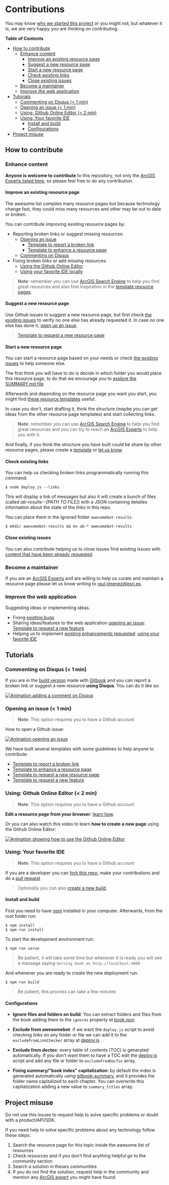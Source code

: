 # Contributions

You may know [why we started this project](about/README.md) or you might not, but whatever it is, we are very happy you are thinking on contributing.

<!-- START doctoc generated TOC please keep comment here to allow auto update -->
<!-- DON'T EDIT THIS SECTION, INSTEAD RE-RUN doctoc TO UPDATE -->
**Table of Contents**

- [How to contribute](#how-to-contribute)
  - [Enhance content](#enhance-content)
    - [Improve an existing resource page](#improve-an-existing-resource-page)
    - [Suggest a new resource page](#suggest-a-new-resource-page)
    - [Start a new resource page](#start-a-new-resource-page)
    - [Check existing links](#check-existing-links)
    - [Close existing issues](#close-existing-issues)
  - [Become a maintainer](#become-a-maintainer)
  - [Improve the web application](#improve-the-web-application)
- [Tutorials](#tutorials)
  - [Commenting on Disqus (< 1 min)](#commenting-on-disqus--1-min)
  - [Opening an issue (< 1 min)](#opening-an-issue--1-min)
  - [Using: Github Online Editor (< 2 min)](#using-github-online-editor--2-min)
  - [Using: Your favorite IDE](#using-your-favorite-ide)
    - [Install and build](#install-and-build)
    - [Configurations](#configurations)
- [Project misuse](#project-misuse)

<!-- END doctoc generated TOC please keep comment here to allow auto update -->

## How to contribute

### Enhance content

**Anyone is welcome to contribute** to this repository, not only the [ArcGIS Experts listed here](https://esri-es.github.io/arcgis-experts/), so please feel free to do any contribution.

#### Improve an existing resource page

The awesome list compiles many resource pages but because technology change fast, they could miss many resources and other may be out to date or broken.

You can contribute improving existing resource pages by:

* Reporting broken links or suggest missing resources:
    * [Opening an issue](#opening-an-issue--1-min)
        * [Template to report a broken link](../../issues/new?template=broken-link-report.md)
        * [Template to enhance a resource page](../../issues/new?template=enhance-resource-page.md)
    * [Commenting on Disqus](#commenting-on-disqus--1-min)
* Fixing broken links or add missing resources:
    * [Using the Github Online Editor](#using-github-online-editor--2-min)
    * [Using your favorite IDE locally](#using-your-favorite-ide-locally)

> **Note**: remember you can use [ArcGIS Search Engine](https://esri-es.github.io/arcgis-search/) to help you find great resources and also find inspiration in the [template resource pages](templates/README.md).


#### Suggest a new resource page

Use Github issues to suggest a new resource page, but first check [the existing issues](../../issues?q=is%3Aissue+is%3Aopen+label%3A%22content+needed%22) to verify no one else has already requested it. In case no one else has done it, [open up an issue](#opening-an-issue--1-min).

> [Template to request a new resource page](../../issues/new?template=resource-page-request.md)

#### Start a new resource page

You can start a resource page based on your needs or check [the existing issues](../../issues?q=is%3Aissue+is%3Aopen+label%3A%22content+needed%22) to help someone else.

The first think you will have to do is decide in which folder you would place this resource page, to do that we encourage you to [explore the SUMMARY.md file](./SUMMARY.md).

Afterwards and depending on the resource page you want you start, you might find [these resource templates](./templates/README.md) useful.

In case you don't, start drafting it, think the structure (maybe you can get ideas from the other resource page templates) and start collecting links.

> **Note**: remember  you can use [ArcGIS Search Engine](https://esri-es.github.io/arcgis-search/) to help you find great resources and you can try to reach an [ArcGIS Experts](https://esri-es.github.io/arcgis-experts/) to help you with it.

And finally, if you think the structure you have built could be share by other resource pages, please create a [template](./templates/README.md) or [let us know](../../issues/new)

#### Check existing links

You can help us checking broken links programmatically running this command:

`$ node deploy.js --links`

This will display a link of messages but also it will create a bunch of files (called *ab-results--[PATH TO FILE]*) with a JSON containing detailes information about the state of the links in this repo.

You can place them in the ignored folder `awesomebot-results`.

`$ mkdir awesomebot-results && mv ab-* awesomebot-results`

#### Close existing issues

You can also contribute helping us to close issues find existing issues with [content that have been already requested](../../issues?q=is%3Aissue+is%3Aopen+label%3A%22content+needed%22)

### Become a maintainer

If you are an [ArcGIS Experts](https://esri-es.github.io/arcgis-experts/) and are willing to help us curate and maintain a resource page please let us know writing to raul.jimenez@esri.es.

### Improve the web application

Suggesting ideas or implementing ideas.

* Fixing [existing bugs](../../issues?q=is%3Aissue+is%3Aopen+label%3Abug)
* Sharing ideas/features to the web application [opening an issue](#opening-an-issue--1-min): [Template to request a new feature](../../issues/new?template=feature_request.md)
* Helping us to implement [existing enhancements requested](../../issues?q=is%3Aissue+is%3Aopen+label%3Aweb-enhancement): [using your favorite IDE](#using-your-favorite-ide)

## Tutorials

### Commenting on Disqus (< 1 min)

If you are in the [build version](https://hhkaos.github.io/awesome-arcgis/) made with [Gitbook](https://github.com/GitbookIO/gitbook) and you can report a broken link or suggest a new resource **using Disqus**. You can do it like so:

[![Animation adding a comment on Disqus](../../blob/master/assets/Contribute%20thru%20disquss.gif?raw=true)](https://www.youtube.com/watch?v=1FBYMX_abhk&index=3&list=PLVfQL04Y8hoILL6FDtB-zM_gHgkJur3kX)

### Opening an issue (< 1 min)

> **Note**: This option requires you to have a Github account

How to open a Github issue:

[![Animation opening an issue](../../blob/master/assets/Opening%20an%20issue.gif?raw=true)](https://www.youtube.com/watch?v=HGyQn3hhfIA&index=2&list=PLVfQL04Y8hoILL6FDtB-zM_gHgkJur3kX)

We have built several templates with some guidelines to help anyone to contribute:

* [Template to report a broken link](../../issues/new?template=broken-link-report.md)
* [Template to enhance a resource page](../../issues/new?template=enhance-resource-page.md)
* [Template to request a new resource page](../../issues/new?template=resource-page-request.md)
* [Template to request a new feature](../../issues/new?template=feature_request.md)

### Using: Github Online Editor (< 2 min)

> **Note**: This option requires you to have a Github account

**Edit a resource page from your browser**: [learn how](https://help.github.com/articles/editing-files-in-your-repository/).

Or you can also watch this video to learn **how to create a new page** using the Github Online Editor:

[![Animation showing how to use the Github Online Editor](../../blob/master/assets/Using-%20Github%20Online%20Editor.gif?raw=true)](https://www.youtube.com/watch?v=OndbEzpZ124&t=2s&list=PLVfQL04Y8hoILL6FDtB-zM_gHgkJur3kX&index=1)


### Using: Your favorite IDE

> **Note**: This option requires you to have a Github account

If you are a developer you can [fork this repo](https://help.github.com/articles/fork-a-repo/), make your contributions and do a [pull request](https://help.github.com/articles/about-pull-requests/)

> Optionally you can also [create a new build](#install-and-build).

#### Install and build

First you need to have [npm](https://www.npmjs.com/) installed in your computer. Afterwards, from the root folder run:

```
$ npm install
$ npm run install
```

To start the development environment run:

`$ npm run serve`

> Be patient, it will take some time but whenever it is ready you will see a message saying `Serving book on http://localhost:4000`

And whenever you are ready to create the new deployment run:

`$ npm run build`

> Be patient, this process can take a few minutes

#### Configurations

* **Ignore files and folders on build**: You can extract folders and files from the book adding them to the `ignores` property at [book.json](../../blob/master/book.json#L7)

* **Exclude from awesomebot**: if we want the `deploy.js` script to avoid checking links on any folder or file we can add it to the `excludeFromLinkChecker` array at [deploy.js](../../blob/master/deploy.js#L5)

* **Exclude from doctoc**: every table of contents (TOC) is generated automatically. If you don't want them to have a TOC edit the [deploy.js](../../blob/master/deploy.js#L11) script and add any file or folder to `excludeFromDocToc` array.

* **Fixing summary/"book index" capitalization**: by default the index is generated automatically using [gitbook-summary](https://www.npmjs.com/package/gitbook-summary), and it provides the folder name capitalized to each chapter. You can overwrite this capitalization adding a new value to `summary_titles` array.

## Project misuse

Do not use this issues to request help to solve specific problems or doubt with a product/API/SDK.

If you need help to solve specific problems about any technology follow these steps:

1. Search the resource page for this topic inside the awesome list of resources
2. Check resources and if you don't find anything helpful go to the community section
3. Search a solution in theses communities
4. If you do not find the solution, request help in the community and mention any [ArcGIS expert](https://esri-es.github.io/arcgis-experts/) you might have found.
